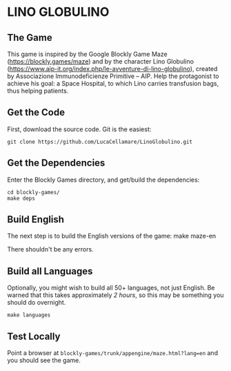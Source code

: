 # LINO GLOBULINO
## The Game
This game is inspired by the Google Blockly Game Maze (https://blockly.games/maze) and by the character Lino Globulino (https://www.aip-it.org/index.php/le-avventure-di-lino-globulino), created by Associazione Immunodeficienze Primitive – AIP. Help the protagonist to achieve his goal: a Space Hospital, to which Lino carries transfusion bags, thus helping patients.

## Get the Code

First, download the source code.  Git is the easiest:

    git clone https://github.com/LucaCellamare/LinoGlobulino.git

## Get the Dependencies

Enter the Blockly Games directory, and get/build
the dependencies:

    cd blockly-games/
    make deps

## Build English

The next step is to build the English versions of the game:
    make maze-en

There shouldn't be any errors.

## Build all Languages

Optionally, you might wish to build all 50+ languages, not just English. Be
warned that this takes approximately *2 hours*, so this may be something you
should do overnight.

    make languages

## Test Locally

Point a browser at `blockly-games/trunk/appengine/maze.html?lang=en` and you should
see the game.

